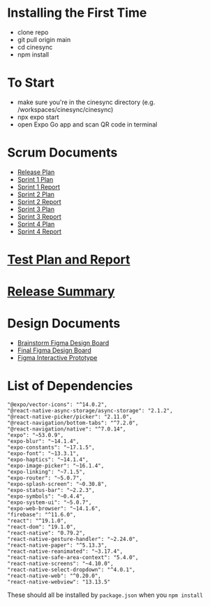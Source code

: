 # Installing the First Time

- clone repo
- git pull origin main
- cd cinesync
- npm install
   
# To Start

- make sure you're in the cinesync directory (e.g. /workspaces/cinesync/cinesync)
- npx expo start
- open Expo Go app and scan QR code in terminal
   
# Scrum Documents

- [Release Plan](https://docs.google.com/document/d/1DDjn64o8Rmn9khyg3IsyCwF0CglRoA4nNL5QW3qltrc/edit?usp=drive_link) 
- [Sprint 1 Plan](https://docs.google.com/document/d/16iNh0fsackpxQJ8G5l3BT6Br8Zt17_zog8GUBgO5PvY/edit?usp=sharing)
- [Sprint 1 Report](https://docs.google.com/document/d/1cFMzaUHgQO74lLEWPdk_3ItWGrodpS98ISRtnaPOcYw/edit?usp=sharing)
- [Sprint 2 Plan](https://docs.google.com/document/d/13yrlyZE7cMFyNZwQd5PLwI3MWmS2C-i97zk6_XnF9TQ/edit?usp=sharing)
- [Sprint 2 Report](https://docs.google.com/document/d/1B5Ln3Jc2UE3rQ9Nx_x23dfnOZWj6VRHC5AQmbVbHtI4/edit?usp=sharing)
- [Sprint 3 Plan](https://docs.google.com/document/d/1YkXUBDIGpMMNFiDwrxswAQGhm3JUOS1Ts9MtQnkw458/edit?usp=sharing)
- [Sprint 3 Report](https://docs.google.com/document/d/1eThtUyiN2YHpusKyrALi89b9yzSKZrOoi7ZO6T2Rps8/edit?usp=sharing)
- [Sprint 4 Plan](https://docs.google.com/document/d/1g4NQlm_gGEZhUxUNdHQSMiF6EJj8cTt1fItwRR8AkVM/edit?usp=sharing)
- [Sprint 4 Report](https://docs.google.com/document/d/1quOO1cc7zjAJOYIqyJTYEhbBLKnnodihBAKEfG9-LVU/edit?usp=sharing)

# [Test Plan and Report](https://docs.google.com/document/d/1h69EhmE_OkjDJsCX7UWINhid9tPgbBujBe1EFs9t2NA/edit?usp=sharing)

# [Release Summary](https://docs.google.com/document/d/1c5BqZCQmI6qGqt8XisYPkCmX2jEMIO-Bm1Pfue09Hes/edit?usp=sharing)

# Design Documents

- [Brainstorm Figma Design Board](https://www.figma.com/design/ZAgfKoexXckcku6M1iozWG/CineSync-Design-Board--Old-?node-id=0-1&t=UNeiQfLPtc6asplU-1)
- [Final Figma Design Board](https://www.figma.com/design/SJw5vqUjlKNq8CAiA2KmO6/CineSync-Design-Board?node-id=0-1&t=NE6HCwGw02lU3sQb-1)
- [Figma Interactive Prototype](https://www.figma.com/proto/SJw5vqUjlKNq8CAiA2KmO6/CineSync-Design-Board?node-id=758-553&starting-point-node-id=758%3A553&t=6hldqf8M7yfULhY5-1)

# List of Dependencies

    "@expo/vector-icons": "^14.0.2",
    "@react-native-async-storage/async-storage": "2.1.2",
    "@react-native-picker/picker": "2.11.0",
    "@react-navigation/bottom-tabs": "^7.2.0",
    "@react-navigation/native": "^7.0.14",
    "expo": "~53.0.9",
    "expo-blur": "~14.1.4",
    "expo-constants": "~17.1.5",
    "expo-font": "~13.3.1",
    "expo-haptics": "~14.1.4",
    "expo-image-picker": "~16.1.4",
    "expo-linking": "~7.1.5",
    "expo-router": "~5.0.7",
    "expo-splash-screen": "~0.30.8",
    "expo-status-bar": "~2.2.3",
    "expo-symbols": "~0.4.4",
    "expo-system-ui": "~5.0.7",
    "expo-web-browser": "~14.1.6",
    "firebase": "^11.6.0",
    "react": "^19.1.0",
    "react-dom": "19.1.0",
    "react-native": "0.79.2",
    "react-native-gesture-handler": "~2.24.0",
    "react-native-paper": "^5.13.3",
    "react-native-reanimated": "~3.17.4",
    "react-native-safe-area-context": "5.4.0",
    "react-native-screens": "~4.10.0",
    "react-native-select-dropdown": "^4.0.1",
    "react-native-web": "^0.20.0",
    "react-native-webview": "13.13.5"

These should all be installed by `package.json` when you `npm install` 